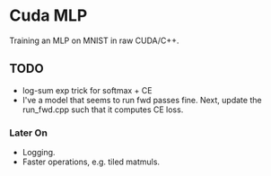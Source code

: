 # Cuda MLP
Training an MLP on MNIST in raw CUDA/C++.

## TODO

* log-sum exp trick for softmax + CE
* I've a model that seems to run fwd passes fine. Next, update the run_fwd.cpp such that it computes CE loss.

### Later On

* Logging.
* Faster operations, e.g. tiled matmuls.
